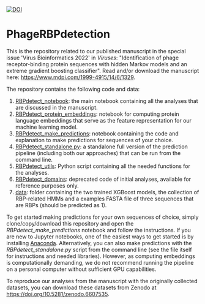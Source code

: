 [![DOI](https://zenodo.org/badge/417444396.svg)](https://zenodo.org/badge/latestdoi/417444396)

# PhageRBPdetection

This is the repository related to our published manuscript in the special issue 'Virus Bioinformatics 2022' in *Viruses*:
"Identification of phage receptor-binding protein sequences with hidden Markov models and an extreme gradient boosting classifier". 
Read and/or download the manuscript here: https://www.mdpi.com/1999-4915/14/6/1329.

The repository contains the following code and data:
1. <ins>RBPdetect_notebook</ins>: the main notebook containing all the analyses that are discussed in the manuscript.
2. <ins>RBPdetect_protein_embeddings</ins>: notebook for computing protein language embeddings that serve as the feature representation for our machine learning model.
3. <ins>RBPdetect_make_predictions</ins>: notebook containing the code and explanation to make predictions for sequences of your choice.
4. <ins>RBPdetect_standalone.py</ins>: a standalone full version of the prediction pipeline (including both our approaches) that can be run from the command line.
5. <ins>RBPdetect_utils</ins>: Python script containing all the needed functions for the analyses.
6. <ins>RBPdetect_domains</ins>: deprecated code of initial analyses, available for reference purposes only.
7. <ins>data</ins>: folder containing the two trained XGBoost models, the collection of RBP-related HMMs and a examples FASTA file of three sequences that are RBPs (should be predicted as 1).

To get started making predictions for your own sequences of choice, simply clone/copy/download this repository and open the *RBPdetect_make_predictions* notebook and follow the instructions. If you are new to Jupyter notebooks, one of the easiest ways to get started is by installing [Anaconda](https://www.anaconda.com/products/individual). Alternatively, you can also make predictions with the *RBPdetect_standalone.py* script from the command line (see the file itself for instructions and needed libraries). However, as computing embeddings is computationally demanding, we do not recommend running the pipeline on a personal computer without sufficient GPU capabilities.

To reproduce our analyses from the manuscript with the originally collected datasets, you can download these datasets from Zenodo at https://doi.org/10.5281/zenodo.6607535.

